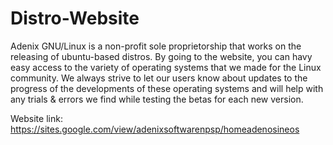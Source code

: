 # Distro-Website
Adenix GNU/Linux is a non-profit sole proprietorship that works on the releasing of ubuntu-based distros.
By going to the website, you can havy easy access to the variety of operating systems that we made for the Linux community.
We always strive to let our users know about updates to the progress of the developments of these operating systems and will help with any trials & errors we find while testing the betas for each new version.

Website link:
https://sites.google.com/view/adenixsoftwarenpsp/homeadenosineos

